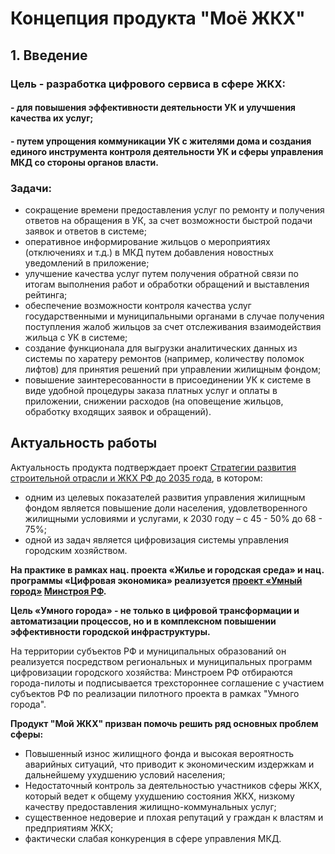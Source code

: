# Концепция продукта "Моё ЖКХ"


## 1. Введение

### **Цель** - разработка цифрового сервиса в сфере ЖКХ: 
#### - для повышения эффективности деятельности УК и улучшения качества их услуг;

#### - путем упрощения коммуникации УК с жителями дома и создания единого инструмента контроля деятельности УК и сферы управления МКД со стороны органов власти.

### Задачи:  

- сокращение времени предоставления услуг по ремонту и получения ответов на обращения в УК, за счет возможности быстрой подачи заявок и ответов в системе;
- оперативное информирование жильцов о мероприятиях (отключениях и т.д.) в МКД путем добавления новостных уведомлений в приложение;
- улучшение качества услуг путем получения обратной связи по итогам выполнения работ и обработки обращений и выставления рейтинга;
- обеспечение возможности контроля качества услуг государственными и муниципальными органами в случае получения поступления жалоб жильцов за счет отслеживания взаимодействия жильца с УК в системе;
- создание функционала для выгрузки аналитических данных из системы по харатеру ремонтов (например, количеству поломок лифтов) для принятия решений при управлении жилищным фондом;
- повышение заинтересованности в присоединении УК к системе в виде удобной процедуры заказа платных услуг и оплаты в приложении, снижении расходов (на оповещение жильцов, обработку входящих заявок и обращений).

## Актуальность работы

Актуальность продукта подтверждает проект [Стратегии развития строительной отрасли и ЖКХ РФ до 2035 года](https://www.gkhrazvitie.ru/media/174784/proekt-strategii-razvitiya-zhkh-do-2035-goda.pdf), в котором:
- одним из целевых показателей развития управления жилищным фондом является повышение доли населения, удовлетворенного жилищными условиями и услугами, к 2030 году – с 45 - 50% до 68 - 75%;
- одной из задач является цифровизация системы управления городским хозяйством.

**На практике в рамках нац. проекта «Жилье и городская среда» и нац. программы «Цифровая экономика» реализуется [проект «Умный город»](https://russiasmartcity.ru/) [Минстроя РФ](https://minstroyrf.gov.ru/trades/gorodskaya-sreda/proekt-tsifrovizatsii-gorodskogo-khozyaystva-umnyy-gorod/).** 

**Цель «Умного города» - не только в цифровой трансформации и автоматизации процессов, но и в комплексном повышении эффективности городской инфраструктуры.**

На территории субъектов РФ и муниципальных образований он реализуется посредством региональных и муниципальных программ цифровизации городского хозяйства: Минстроем РФ отбираются города-пилоты и подписывается трехстороннее соглашение с участием субъектов РФ по реализации пилотного проекта в рамках "Умного города".

**Продукт "Мой ЖКХ" призван помочь решить ряд основных проблем сферы:**
- Повышенный износ жилищного фонда и высокая вероятность аварийных ситуаций, что приводит к экономическим издержкам и дальнейшему ухудшению условий населения;
- Недостаточный контроль за деятельностью участников сферы ЖКХ, который ведет к общему ухудшению состояния ЖКХ, низкому качеству предоставления жилищно-коммунальных услуг;
- существенное недоверие и плохая репутаций у граждан к властям и предприятиям ЖКХ;
- фактически слабая конкуренция в сфере управления МКД.

